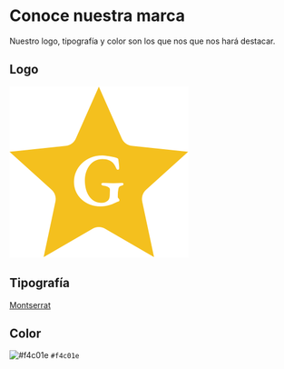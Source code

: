 # Conoce nuestra marca
Nuestro logo, tipografía y color son los que nos que nos hará destacar.

## Logo
![Pentagrama dorado con letra G en su centro](./logo.svg)

## Tipografía
[Montserrat](https://fonts.google.com/specimen/Montserrat)

## Color
![#f4c01e](https://placehold.co/15x15/f4c01e/f4c01e.png) `#f4c01e`
